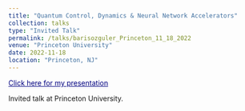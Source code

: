 ```yaml
---
title: "Quantum Control, Dynamics & Neural Network Accelerators"
collection: talks
type: "Invited Talk"
permalink: /talks/barisozguler_Princeton_11_18_2022
venue: "Princeton University"
date: 2022-11-18
location: "Princeton, NJ"
---
```


<a href="https://relugzosiraba.github.io/presentations/BarisOzguler_Princeton_11_18_2022.pdf" style="color:Navy;">Click here for my presentation</a>

Invited talk at Princeton University.
